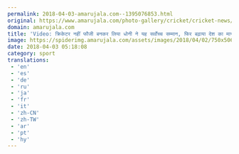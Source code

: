 ```yaml
---
permalink: 2018-04-03-amarujala.com--1395076853.html
original: https://www.amarujala.com/photo-gallery/cricket/cricket-news/ms-dhoni-and-pankaj-advani-receives-padma-bhushan-award-at-rashtrapati-bhawan-at-delhi?utm_source=rssfeed&utm_medium=Referral&utm_campaign=rssfeed
domain: amarujala.com
title: 'Video: क्रिकेटर नहीं फौजी बनकर लिया धोनी ने यह सर्वोच्च सम्मान, फिर बढ़ाया देश का मान- Amarujala'
image: https://spiderimg.amarujala.com/assets/images/2018/04/02/750x506/ms-dhoni_1522675007.jpeg
date: 2018-04-03 05:18:08
category: sport
translations: 
 - 'en'
 - 'es'
 - 'de'
 - 'ru'
 - 'ja'
 - 'fr'
 - 'it'
 - 'zh-CN'
 - 'zh-TW'
 - 'ar'
 - 'pt'
 - 'hy'
---
```


